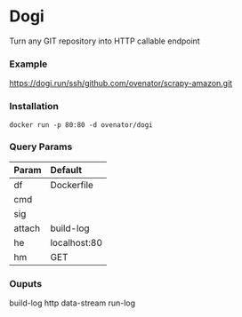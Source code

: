 # Dogi

[comment]: <> (Execute code in any GIT repo via HTTP)
Turn any GIT repository into HTTP callable endpoint

### Example
https://dogi.run/ssh/github.com/ovenator/scrapy-amazon.git



### Installation
```shell
docker run -p 80:80 -d ovenator/dogi
```
### Query Params

| Param         | Default           |
| ------------- |:-------------| 
| df            | Dockerfile |
| cmd           |       | 
| sig          |      |   
| attach          |  build-log    |   
| he          | localhost:80|
| hm          | GET|??

### Ouputs
build-log
http
data-stream
run-log